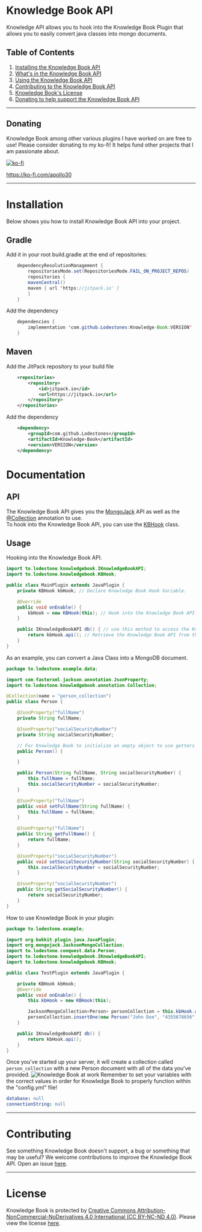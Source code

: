 # Knowledge Book API
Knowledge API allows you to hook into the Knowledge Book Plugin that allows you to easily convert java classes into mongo documents.

## Table of Contents
1. [Installing the Knowledge Book API](#installation)
2. [What's in the Knowledge Book API](#api)
3. [Using the Knowledge Book API](#usage)
4. [Contributing to the Knowledge Book API](#contributing)
5. [Knowledge Book's License](#license)
6. [Donating to help support the Knowledge Book API](#donating)

---

## Donating
Knowledge Book among other various plugins I have worked on are free to use!
Please consider donating to my ko-fi! It helps fund other projects that I am passionate about.

[![ko-fi](https://ko-fi.com/img/githubbutton_sm.svg)](https://ko-fi.com/E1E6RSLWV)

https://ko-fi.com/apollo30

---

# Installation
Below shows you how to install Knowledge Book API into your project.
## Gradle
Add it in your root build.gradle at the end of repositories:
```java
    dependencyResolutionManagement {
        repositoriesMode.set(RepositoriesMode.FAIL_ON_PROJECT_REPOS)
        repositories {
		mavenCentral()
		maven { url 'https://jitpack.io' }
        }
    }
```
Add the dependency
```java
    dependencies {
        implementation 'com.github.Lodestones:Knowledge-Book:VERSION'
    }
```
## Maven
Add the JitPack repository to your build file
```xml
    <repositories>
        <repository>
            <id>jitpack.io</id>
            <url>https://jitpack.io</url>
        </repository>
    </repositories>
```
Add the dependency
```xml
    <dependency>
        <groupId>com.github.Lodestones</groupId>
        <artifactId>Knowledge-Book</artifactId>
        <version>VERSION</version>
    </dependency>
```

# Documentation
## API
The Knowledge Book API gives you the [MongoJack](https://mongojack.com) API as well as the [@Collection](https://github.com/Lodestones/Knowledge-Book/blob/master/src/main/java/to/lodestone/knowledgebook/annotation/Collection.java) annotation to use.<br />
To hook into the Knowledge Book API, you can use the [KBHook](https://github.com/Lodestones/Knowledge-Book/blob/master/src/main/java/to/lodestone/knowledgebook/KBHook.java) class.

## Usage
Hooking into the Knowledge Book API.

```java
import to.lodestone.knowledgebook.IKnowledgeBookAPI;
import to.lodestone.knowledgebook.KBHook;

public class MainPlugin extends JavaPlugin {
    private KBHook kbHook; // Declare Knowledge Book Hook Variable.

    @Override
    public void onEnable() {
        kbHook = new KBHook(this); // Hook into the Knowledge Book API.       
    }

    public IKnowledgeBookAPI db() { // use this method to access the Knowledge Book API.
        return kbHook.api(); // Retrieve the Knowledge Book API from the Hook.       
    }
}
``` 
As an example, you can convert a Java Class into a MongoDB document.
```java
package to.lodestone.example.data;

import com.fasterxml.jackson.annotation.JsonProperty;
import to.lodestone.knowledgebook.annotation.Collection;

@Collection(name = "person_collection")
public class Person {

    @JsonProperty("fullName")
    private String fullName;

    @JsonProperty("socialSecurityNumber")
    private String socialSecurityNumber;

    // For Knowledge Book to initialize an empty object to use getters and setters.
    public Person() {

    }

    public Person(String fullName, String socialSecurityNumber) {
        this.fullName = fullName;
        this.socialSecurityNumber = socialSecurityNumber;
    }

    @JsonProperty("fullName")
    public void setFullName(String fullName) {
        this.fullName = fullName;
    }

    @JsonProperty("fullName")
    public String getFullName() {
        return fullName;
    }

    @JsonProperty("socialSecurityNumber")
    public void setSocialSecurityNumber(String socialSecurityNumber) {
        this.socialSecurityNumber = socialSecurityNumber;
    }

    @JsonProperty("socialSecurityNumber")
    public String getSocialSecurityNumber() {
        return socialSecurityNumber;
    }
}
```
How to use Knowledge Book in your plugin:
```java
package to.lodestone.example;

import org.bukkit.plugin.java.JavaPlugin;
import org.mongojack.JacksonMongoCollection;
import to.lodestone.conquest.data.Person;
import to.lodestone.knowledgebook.IKnowledgeBookAPI;
import to.lodestone.knowledgebook.KBHook;

public class TestPlugin extends JavaPlugin {

    private KBHook kbHook;
    @Override
    public void onEnable() {
        this.kbHook = new KBHook(this);

        JacksonMongoCollection<Person> personCollection = this.kbHook.api().getOrCreateCollection(Person.class);
        personCollection.insertOne(new Person("John Doe", "4355678656"));
    }

    public IKnowledgeBookAPI db() {
        return kbHook.api();
    }
}
```
Once you've started up your server, it will create a collection called `person_collection` with a new Person document with all of the data you've provided.
![Knowledge Book at work](https://cdn.modrinth.com/data/cached_images/73879854a431b7affcf0f2afebbfd245d849a1f7.png)
Remember to set your variables with the correct values in order for Knowledge Book to properly function within the "config.yml" file!
```yml
database: null
connectionString: null
```

---

# Contributing
See something Knowledge Book doesn't support, a bug or something that may be useful? We welcome contributions to improve the Knowledge Book API. Open an issue [here](https://github.com/Lodestones/Knowledge-Book/issues).

---

# License
Knowledge Book is protected by [Creative Commons Attribution-NonCommercial-NoDerivatives 4.0 International (CC BY-NC-ND 4.0)](https://creativecommons.org/licenses/by-nc/4.0/legalcode.txt). Please view the license [here](https://github.com/Lodestones/Knowledge-Book/blob/master/LICENSE).
